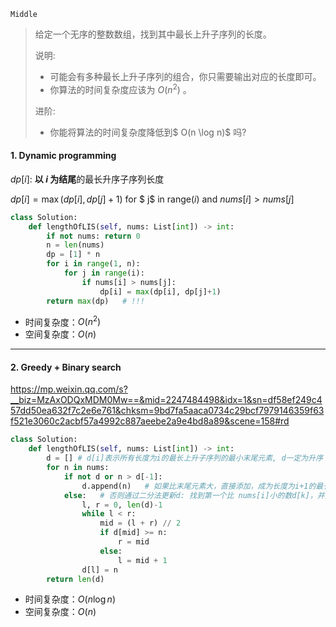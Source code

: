 `Middle`

> 给定一个无序的整数数组，找到其中最长上升子序列的长度。
>
> 说明:
>
> - 可能会有多种最长上升子序列的组合，你只需要输出对应的长度即可。
> - 你算法的时间复杂度应该为 $O(n^2)$ 。
>
> 进阶:
>
> -  你能将算法的时间复杂度降低到$ O(n \log n)$ 吗?

#### 1. Dynamic programming

$dp[i]$: **以 $i$  为结尾**的最长升序子序列长度

$dp[i] = \max(dp[i], dp[j]+1)$ for $ j$ in range($i$)​ and $nums[i]>nums[j]$

```python
class Solution:
    def lengthOfLIS(self, nums: List[int]) -> int:
        if not nums: return 0
        n = len(nums)
        dp = [1] * n
        for i in range(1, n):
            for j in range(i):
                if nums[i] > nums[j]:
                    dp[i] = max(dp[i], dp[j]+1)
        return max(dp)   # !!!
```

- 时间复杂度：$O(n^2)$
- 空间复杂度：$O(n)$

---

#### 2. Greedy + Binary search

https://mp.weixin.qq.com/s?__biz=MzAxODQxMDM0Mw==&mid=2247484498&idx=1&sn=df58ef249c457dd50ea632f7c2e6e761&chksm=9bd7fa5aaca0734c29bcf7979146359f63f521e3060c2acbf57a4992c887aeebe2a9e4bd8a89&scene=158#rd

```python
class Solution:
    def lengthOfLIS(self, nums: List[int]) -> int:
        d = [] # d[i]表示所有长度为i的最长上升子序列的最小末尾元素, d一定为升序
        for n in nums:
            if not d or n > d[-1]:
                d.append(n)   # 如果比末尾元素大，直接添加，成为长度为i+1的最长上升子序列的最小末尾元素
            else:   # 否则通过二分法更新d: 找到第一个比 nums[i]小的数d[k]，并更新 d[k+1] = nums[i]。
                l, r = 0, len(d)-1
                while l < r:
                    mid = (l + r) // 2
                    if d[mid] >= n:
                        r = mid
                    else:
                        l = mid + 1
                d[l] = n
        return len(d)
```

- 时间复杂度：$O(n\log n)$
- 空间复杂度：$O(n)$

